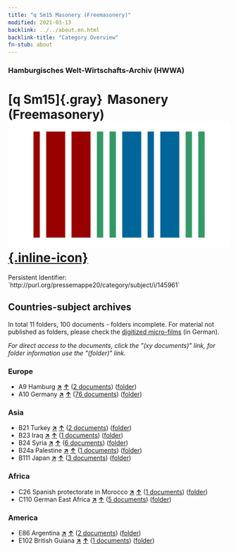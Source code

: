 ```yaml
---
title: "q Sm15 Masonery (Freemasonery)"
modified: 2021-03-13
backlink: ../../about.en.html
backlink-title: "Category Overview"
fn-stub: about
---
```


### Hamburgisches Welt-Wirtschafts-Archiv (HWWA)

# [q Sm15]{.gray}&#8201; Masonery (Freemasonery) &#160; [![Wikidata](/images/Wikidata-logo.svg "Wikidata"){.inline-icon}](http://www.wikidata.org/entity/Q104711387)

<div class="hint">Persistent Identifier: `http://purl.org/pressemappe20/category/subject/i/145961`</div>







## Countries-subject archives





In total 11 folders, 100 documents - folders incomplete.
For material not published as folders, please check the [digitized micro-films](/film/h1_sh.de.html) (in German).

_For direct access to the documents, click the "(xy documents)" link, for folder information use the "(folder)" link._



### Europe

- A9 Hamburg [**&nearr;**](../../../geo/i/140905/about.en.html "Hamburg (all folders)") [**&uarr;**](../../../geo/about.en.html#A9 "Country category system") (<a href="https://pm20.zbw.eu/iiifview/folder/sh/140905,145961" title="about: Hamburg : Masonery (Freemasonery)" target="_blank">2 documents</a>) ([folder](../../../../folder/sh/1409xx/140905/1459xx/145961/about.en.html))
- A10 Germany [**&nearr;**](../../../geo/i/126128/about.en.html "Germany (all folders)") [**&uarr;**](../../../geo/about.en.html#A10 "Country category system") (<a href="https://pm20.zbw.eu/iiifview/folder/sh/126128,145961" title="about: Germany : Masonery (Freemasonery)" target="_blank">76 documents</a>) ([folder](../../../../folder/sh/1261xx/126128/1459xx/145961/about.en.html))

### Asia

- B21 Turkey [**&nearr;**](../../../geo/i/141111/about.en.html "Turkey (all folders)") [**&uarr;**](../../../geo/about.en.html#B21 "Country category system") (<a href="https://pm20.zbw.eu/iiifview/folder/sh/141111,145961" title="about: Turkey : Masonery (Freemasonery)" target="_blank">2 documents</a>) ([folder](../../../../folder/sh/1411xx/141111/1459xx/145961/about.en.html))
- B23 Iraq [**&nearr;**](../../../geo/i/141113/about.en.html "Iraq (all folders)") [**&uarr;**](../../../geo/about.en.html#B23 "Country category system") (<a href="https://pm20.zbw.eu/iiifview/folder/sh/141113,145961" title="about: Iraq : Masonery (Freemasonery)" target="_blank">1 documents</a>) ([folder](../../../../folder/sh/1411xx/141113/1459xx/145961/about.en.html))
- B24 Syria [**&nearr;**](../../../geo/i/141114/about.en.html "Syria (all folders)") [**&uarr;**](../../../geo/about.en.html#B24 "Country category system") (<a href="https://pm20.zbw.eu/iiifview/folder/sh/141114,145961" title="about: Syria : Masonery (Freemasonery)" target="_blank">6 documents</a>) ([folder](../../../../folder/sh/1411xx/141114/1459xx/145961/about.en.html))
- B24a Palestine [**&nearr;**](../../../geo/i/141115/about.en.html "Palestine (all folders)") [**&uarr;**](../../../geo/about.en.html#B24a "Country category system") (<a href="https://pm20.zbw.eu/iiifview/folder/sh/141115,145961" title="about: Palestine : Masonery (Freemasonery)" target="_blank">1 documents</a>) ([folder](../../../../folder/sh/1411xx/141115/1459xx/145961/about.en.html))
- B111 Japan [**&nearr;**](../../../geo/i/141272/about.en.html "Japan (all folders)") [**&uarr;**](../../../geo/about.en.html#B111 "Country category system") (<a href="https://pm20.zbw.eu/iiifview/folder/sh/141272,145961" title="about: Japan : Masonery (Freemasonery)" target="_blank">3 documents</a>) ([folder](../../../../folder/sh/1412xx/141272/1459xx/145961/about.en.html))

### Africa

- C26 Spanish protectorate in Morocco [**&nearr;**](../../../geo/i/141359/about.en.html "Spanish protectorate in Morocco (all folders)") [**&uarr;**](../../../geo/about.en.html#C26 "Country category system") (<a href="https://pm20.zbw.eu/iiifview/folder/sh/141359,145961" title="about: Spanish protectorate in Morocco : Masonery (Freemasonery)" target="_blank">1 documents</a>) ([folder](../../../../folder/sh/1413xx/141359/1459xx/145961/about.en.html))
- C110 German East Africa [**&nearr;**](../../../geo/i/141471/about.en.html "German East Africa (all folders)") [**&uarr;**](../../../geo/about.en.html#C110 "Country category system") (<a href="https://pm20.zbw.eu/iiifview/folder/sh/141471,145961" title="about: German East Africa : Masonery (Freemasonery)" target="_blank">5 documents</a>) ([folder](../../../../folder/sh/1414xx/141471/1459xx/145961/about.en.html))

### America

- E86 Argentina [**&nearr;**](../../../geo/i/141692/about.en.html "Argentina (all folders)") [**&uarr;**](../../../geo/about.en.html#E86 "Country category system") (<a href="https://pm20.zbw.eu/iiifview/folder/sh/141692,145961" title="about: Argentina : Masonery (Freemasonery)" target="_blank">2 documents</a>) ([folder](../../../../folder/sh/1416xx/141692/1459xx/145961/about.en.html))
- E102 British Guiana [**&nearr;**](../../../geo/i/141700/about.en.html "British Guiana (all folders)") [**&uarr;**](../../../geo/about.en.html#E102 "Country category system") (<a href="https://pm20.zbw.eu/iiifview/folder/sh/141700,145961" title="about: British Guiana : Masonery (Freemasonery)" target="_blank">1 documents</a>) ([folder](../../../../folder/sh/1417xx/141700/1459xx/145961/about.en.html))








